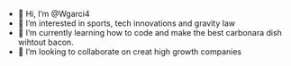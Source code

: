 - 👋 Hi, I’m @Wgarci4
- 👀 I’m interested in sports, tech innovations and gravity law
- 🌱 I’m currently learning how to code and make the best carbonara dish wihtout bacon. 
- 💞️ I’m looking to collaborate on creat high growth companies

<!---
Wgarci4/Wgarci4 is a ✨ special ✨ repository because its `README.md` (this file) appears on your GitHub profile.
You can click the Preview link to take a look at your changes.
--->
